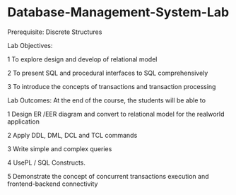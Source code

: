 # Database-Management-System-Lab

Prerequisite: Discrete Structures

Lab Objectives:

1 To explore design and develop of relational model

2 To present SQL and procedural interfaces to SQL comprehensively

3 To introduce the concepts of transactions and transaction processing

Lab Outcomes: At the end of the course, the students will be able to

1 Design ER /EER diagram and convert to relational model for the realworld application

2 Apply DDL, DML, DCL and TCL commands

3 Write simple and complex queries

4 UsePL / SQL Constructs.

5 Demonstrate the concept of concurrent transactions execution and frontend-backend
connectivity
